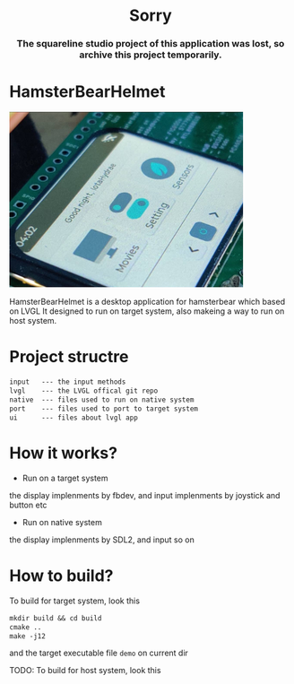 <h1 align="center"> Sorry </h1>

<h3 align="center">The squareline studio project of this application was lost, so archive this project temporarily.</h3>

# HamsterBearHelmet

![preview](assets/screenshot-20230310-110416.png)

HamsterBearHelmet is a desktop application for hamsterbear which based on LVGL
It designed to run on target system, also makeing a way to run on host system.

# Project structre
```shell
input   --- the input methods
lvgl    --- the LVGL offical git repo
native  --- files used to run on native system
port    --- files used to port to target system
ui      --- files about lvgl app
```

# How it works?

* Run on a target system

the display implenments by fbdev, and input implenments by joystick and button etc

* Run on native system

the display implenments by SDL2, and input so on

# How to build?
To build for target system, look this
```shell
mkdir build && cd build
cmake ..
make -j12
```
and the target executable file `demo` on current dir

TODO: To build for host system, look this
```shell
```
